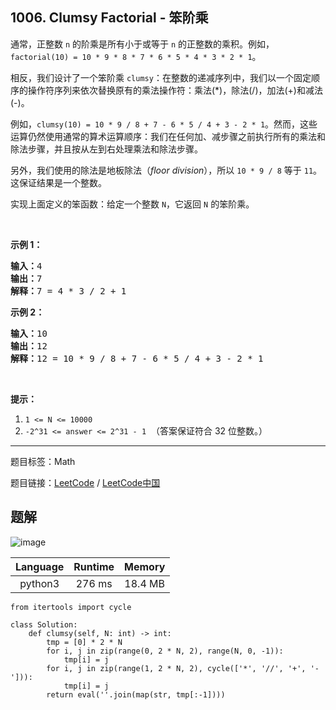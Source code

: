 ## 1006. Clumsy Factorial - 笨阶乘

<!--If you want to use the English description, use `question.content` instead-->

<p>通常，正整数 <code>n</code> 的阶乘是所有小于或等于 <code>n</code> 的正整数的乘积。例如，<code>factorial(10) = 10 * 9 * 8 * 7 * 6 * 5 * 4 * 3 * 2 * 1</code>。</p>

<p>相反，我们设计了一个笨阶乘 <code>clumsy</code>：在整数的递减序列中，我们以一个固定顺序的操作符序列来依次替换原有的乘法操作符：乘法(*)，除法(/)，加法(+)和减法(-)。</p>

<p>例如，<code>clumsy(10) = 10 * 9 / 8 + 7 - 6 * 5 / 4 + 3 - 2 * 1</code>。然而，这些运算仍然使用通常的算术运算顺序：我们在任何加、减步骤之前执行所有的乘法和除法步骤，并且按从左到右处理乘法和除法步骤。</p>

<p>另外，我们使用的除法是地板除法（<em>floor division</em>），所以&nbsp;<code>10 * 9 / 8</code>&nbsp;等于&nbsp;<code>11</code>。这保证结果是一个整数。</p>

<p>实现上面定义的笨函数：给定一个整数 <code>N</code>，它返回 <code>N</code> 的笨阶乘。</p>

<p>&nbsp;</p>

<p><strong>示例 1：</strong></p>

<pre><strong>输入：</strong>4
<strong>输出：</strong>7
<strong>解释：</strong>7 = 4 * 3 / 2 + 1
</pre>

<p><strong>示例 2：</strong></p>

<pre><strong>输入：</strong>10
<strong>输出：</strong>12
<strong>解释：</strong>12 = 10 * 9 / 8 + 7 - 6 * 5 / 4 + 3 - 2 * 1
</pre>

<p>&nbsp;</p>

<p><strong>提示：</strong></p>

<ol>
	<li><code>1 &lt;= N &lt;= 10000</code></li>
	<li><code>-2^31 &lt;= answer &lt;= 2^31 - 1</code>&nbsp; （答案保证符合 32 位整数。）</li>
</ol>



-----

题目标签：Math

题目链接：[LeetCode](https://leetcode.com/problems/clumsy-factorial/description/)  /  [LeetCode中国](https://leetcode-cn.com/problems/clumsy-factorial/description/)

## 题解

![image](https://user-images.githubusercontent.com/9983385/54608834-93f9a880-4a8c-11e9-9b4e-8859dedc6b64.png)

| Language | Runtime | Memory |
|:---:|:---:|:---:|
| python3  | 276  ms | 18.4 MB |

```python3
from itertools import cycle

class Solution:
    def clumsy(self, N: int) -> int:
        tmp = [0] * 2 * N
        for i, j in zip(range(0, 2 * N, 2), range(N, 0, -1)):
            tmp[i] = j
        for i, j in zip(range(1, 2 * N, 2), cycle(['*', '//', '+', '-'])):
            tmp[i] = j
        return eval(''.join(map(str, tmp[:-1])))
```
